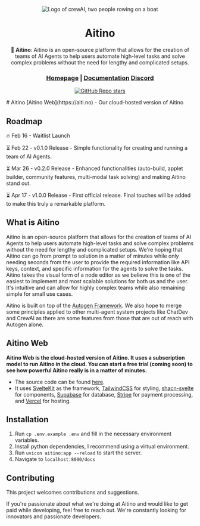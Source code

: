 <div align="center">

![Logo of crewAI, two people rowing on a boat](https://aiti.no/favicon.png)

# **Aitino**

🤖 **Aitino**: Aitino is an open-source platform that allows for the creation of teams of AI Agents to help users automate high-level tasks and solve complex problems without the need for lengthy and complicated setups.

<h3>

[Homepage](https://aiti.no) | [Documentation](https://docs.crewai.com/) [Discord](https://discord.gg/vXJfpPneJK)

</h3>

[![GitHub Repo stars](https://img.shields.io/github/stars/futino/aitino)](https://github.com/futino/aitino)

</div>
# Aitino
[Aitino Web](https://aiti.no) - Our cloud-hosted version of Aitino


## Roadmap
🔥 Feb 16 - Waitlist Launch

⏳ Feb 22 - v0.1.0 Release - Simple functionality for creating and running a team of AI Agents.

⏳ Mar 26 - v0.2.0 Release - Enhanced functionalities (auto-build, applet builder, community features, multi-modal task solving) and making Aitino stand out.

⏳ Apr 17 - v1.0.0 Release - First official release. Final touches will be added to make this truly a remarkable platform.


## What is Aitino

Aitino is an open-source platform that allows for the creation of teams of AI Agents to help users automate high-level tasks and solve complex problems without the need for lengthy and complicated setups.
We're hoping that Aitino can go from prompt to solution in a matter of minutes while only needing seconds from the user to provide the required information like API keys, context, and specific information for the agents to solve the tasks.
Aitino takes the visual form of a node editor as we believe this is one of the easiest to implement and most scalable solutions for both us and the user. It's intuitive and can allow for highly complex teams while also remaining simple for small use cases.

Aitino is built on top of the [Autogen Framework](https://github.com/microsoft/autogen). We also hope to merge some principles applied to other multi-agent system projects like ChatDev and CrewAI as there are some features from those that are out of reach with Autogen alone.


## Aitino Web

**Aitino Web is the cloud-hosted version of Aitino. It uses a subscription model to run Aitino in the cloud. You can start a free trial (coming soon) to see how powerful Aitino really is in a matter of minutes.**
- The source code can be found [here](https://github.com/Futino/futino/tree/alpha/apps/aitino).
- It uses [SvelteKit](https://kit.svelte.dev/) as the framework, [TailwindCSS](https://tailwindcss.com/) for styling, [shacn-svelte](https://www.shadcn-svelte.com/) for components, [Supabase](https://supabase.com/) for database, [Stripe](https://stripe.com/en-hk) for payment processing, and [Vercel](https://vercel.com) for hosting.


## Installation

1. Run `cp .env.example .env` and fill in the necessary environment variables.
2. Install python dependencies, I recommend using a virtual environment.
3. Run `uvicon aitino:app --reload` to start the server.
4. Navigate to `localhost:8000/docs` 

## Contributing
This project welcomes contributions and suggestions.

If you're passionate about what we're doing at Aitino and would like to get paid while developing, feel free to reach out. We're constantly looking for innovators and passionate developers.
